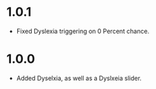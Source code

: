 # 1.0.1
- Fixed Dyslexia triggering on 0 Percent chance.

# 1.0.0
- Added Dyselxia, as well as a Dyslxeia slider.